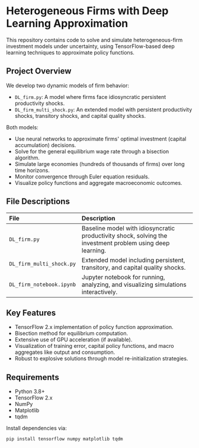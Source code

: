 # Heterogeneous Firms with Deep Learning Approximation

This repository contains code to solve and simulate heterogeneous-firm investment models under uncertainty, using TensorFlow-based deep learning techniques to approximate policy functions.

## Project Overview

We develop two dynamic models of firm behavior:
- `DL_firm.py`: A model where firms face idiosyncratic persistent productivity shocks.
- `DL_firm_multi_shock.py`: An extended model with persistent productivity shocks, transitory shocks, and capital quality shocks.

Both models:
- Use neural networks to approximate firms' optimal investment (capital accumulation) decisions.
- Solve for the general equilibrium wage rate through a bisection algorithm.
- Simulate large economies (hundreds of thousands of firms) over long time horizons.
- Monitor convergence through Euler equation residuals.
- Visualize policy functions and aggregate macroeconomic outcomes.

## File Descriptions

| File | Description |
| :--- | :---------- |
| `DL_firm.py` | Baseline model with idiosyncratic productivity shock, solving the investment problem using deep learning. |
| `DL_firm_multi_shock.py` | Extended model including persistent, transitory, and capital quality shocks. |
| `DL_firm_notebook.ipynb` | Jupyter notebook for running, analyzing, and visualizing simulations interactively. |

## Key Features

- TensorFlow 2.x implementation of policy function approximation.
- Bisection method for equilibrium computation.
- Extensive use of GPU acceleration (if available).
- Visualization of training error, capital policy functions, and macro aggregates like output and consumption.
- Robust to explosive solutions through model re-initialization strategies.

## Requirements

- Python 3.8+
- TensorFlow 2.x
- NumPy
- Matplotlib
- tqdm

Install dependencies via:
```bash
pip install tensorflow numpy matplotlib tqdm
